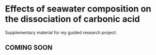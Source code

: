 # Effects of seawater composition on the dissociation of carbonic acid
Supplementary material for my guided research project.

## COMING SOON
